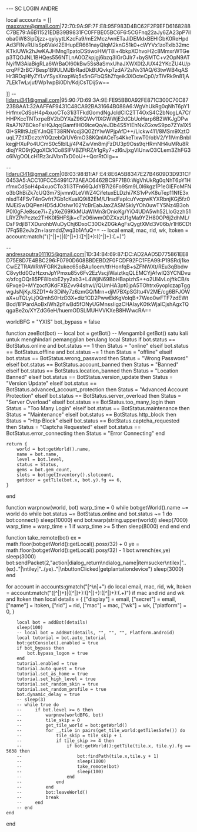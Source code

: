 --- SC LOGIN ANDRE

local accounts = [[
maxxraze@gmail.com|72:70:9A:9F:7F:E8:95F983D4BC62F2F9EFD6168288C7BE79:A6B11521EDB39B9831FC0FFBE05BC6F6:5CGFnq22aJy6ZA23pP7iloba0W83ipDjzz+qyiyytLKzcFa9\/mE2Mcz\/wnETaJiDEMdxBEHlGbK0ReHpdAd3FINvRUlsSp6Vakl2EIHupER661nayQIqM2knG51k0+cWYVx1zoTxlb32mcKTklUWk2hJwKAJHMngTpatoDStiwoHM\/T8i+4bkpXOhvoH2c8MmxrWTGep3TQOJNL1BHQes556NTLnA0OZkpjgj6bzq3IGrOJIr7+bySMTC+v2OpN9ATNyifM3AiaBigRLa6WrBaOI60kBw5Ss8aSmxUhaJXWX0I2JUX42YKcZU4U\/pcrqPF2rBC7Besp1B9ULMJBrRadDkBUQvkpTzdA72sNv31AQ\/63twWB4qASHr3RDqHfyZYLvYSysXnxpWq5s5nGFbQShZfqeik3XOcteCp0\/zTiVRk9n81jA7LEkTwLvjuf\/Wp1wpBi0Dh\/KdjCsTDij5w==



]]
-- lidarui341@gmail.com|95:90:7D:69:3A:9E:FE95BB0A92FE871C300C70C8723B8AA1:32AAFFAF9431C48CA92BA31664B088A6:WgVhUkRg0qNhT6pY1HrfmxCdSoH4p4xuoCTo31i3TFkdGomdNgJcldClC2TT4OxS4C2bNcgLA7C\/HHPKccTNTxrpeBV2bDYXaZ96QWv11XGWWjE2dCbUoHarp6B2WKJgDPwRsA7N7BOkoFsHQJqojGamflHO9iceQo\/eJDb4S5YIEhNxZGxwS9po7ZYa1X50I+SRllt9JzEYJnQET38RNVcdj3Q0ZtYlwWPjpAfD++\/Llckw411\/8MSm9XztOuqL7ZtlXDcztcY0QzebQ\/UV6mO38KQnlACeTs4KkeTlxwT0\/obV2\/Y1lVmBnbIkegjHXuPo4UCmS0c5lblLj\/4P4ZwVm8mjFzDU3p9Oss9qHRmNH4uMRu8RdiojYRO9rjQgoXCk1Co8SIFVBZFtRZ\/r1gRy7+zI6rJjxgViUnwO3CLem3ZhFG3c6lVgOOLcH1Rz3rJVbnTxD0oU++QcrRtOIg==

-- lidarui341@gmail.com|0B:03:98:B1:AF:E4:8E6A5B8347E27B4609D3D931CF0453A5:ACC10FCC54991C73AEAC6462BC9F71B0:WgVhUkRg0qNhT6pY1HrfmxCdSoH4p4xuoCTo31i3TFn66QJdYB7i26Fo9Sm9L0l6kgz1P1eGlEFoMFNo3bGhBiZk7cUQ3m7Sjvmn0LeVWZ4CifetuxELDzhi7KS1vPvK8uTep11NfE3xnIsdT4FSvT4nGvfrt7Gb1cKuaIQ9i82EM/U1rsdFaplcuYvcpwKYXRbnjKGj5fz0MJEiSwDQPenHD5dJOshw102YcBrEabJaxZASMSklyYOh0uwTY5Nz4B3ohP0l0gFJe8sce7i+ZyXeZ69KkMUaWlMn3rDnioKg/YiO4UDA5wh52LloGzzh51LRYZPrPczte2THK0I5HFSjk+cTzO6iwmODZXxzU1gMa9YZH80OP6j2dhML/DsF9djlBTXDurohbWuDyChj6DxoC30OkZ0GkAgFsQygtXMd3V06b/r1H6CDtl7Fq5B2eJx2n+lasmddZwq3b1AfuQ==
-- local email, mac, rid, wk, ltoken = account:match("([^|]+)|([^|]+):([^|]+):([^|]+):(.+)")


-- andresaputra011105@gmail.com|1D:34:B4:69:87:DC:AD2AAD5D775861EE8D75E8D7E4BBC296:F0790D608BBDEBD2F0FCDF92FC1FEA99:P19SRdj1keCwEZTRAWRWFGRK2ukec65oBAu1oem\/tfrHonfqB+sZFNWXt\/REu3qBbdwC8vytfd0OzHzxnJpYPmxu85v6Fv2EzVscjiWaiztkqQLEMCYjAfwlQ3YCNDvux\/xfcgOQr85PF8lbsbE2yy2ab3+L4WjiN69BbHBapizhS++o2UI4vLojftkCB\/s6Pxqe0+MYzocfGKdFXBZvv94shwl\/\/QUmHA3pt0jpA5TOhtrx6yoplczapTggwgJsNjKyJSZD1+4r3DiNy7z6zmGQ\/Mrn+djM7BXpSGItu4V2ME\/cg6BFJOWaX+uTQLyLjOQmhS0HzD3X+diz1CD2PwwEkKgVolqB+7Weo0wFTF7zdEWtBod\/81PardAoBxIWh2pYwBd5fONyUGMnssIigzCHAIayK0tkWjaICjshAgxTQqgaBe2o\/XYZdG6eH\/huemODSLMUHVVKXeB8HWwcRA==








worldBFG = "YXIS"
bot_bypass = false


function zeeBot(bot)
    -- local bot = getBot()  -- Mengambil getBot() satu kali untuk menghindari pemanggilan berulang
    local Status
    if bot.status == BotStatus.online and bot.status == 1 then
        Status = "online"
    elseif bot.status == BotStatus.offline and bot.status ~= 1 then
        Status = "offline"
    elseif bot.status == BotStatus.wrong_password then
        Status = "Wrong Password"
    elseif bot.status == BotStatus.account_banned then
        Status = "Banned"
    elseif bot.status == BotStatus.location_banned then
        Status = "Location Banned"
    elseif bot.status == BotStatus.version_update then
        Status = "Version Update"
    elseif bot.status == BotStatus.advanced_account_protection then
        Status = "Advanced Account Protection"
    elseif bot.status == BotStatus.server_overload then
        Status = "Server Overload"
    elseif bot.status == BotStatus.too_many_login then
        Status = "Too Many Login"
    elseif bot.status == BotStatus.maintenance then
        Status = "Maintenance"
    elseif bot.status == BotStatus.http_block then
        Status = "Http Block"
    elseif bot.status == BotStatus.captcha_requested then
        Status = "Captcha Requested"
    elseif bot.status == BotStatus.error_connecting then
        Status = "Error Connecting"
    end

    return {
        world = bot:getWorld().name,
        name = bot.name,
        level = bot.level,
        status = Status,
        gems = bot.gem_count,
        slots = bot:getInventory().slotcount,
        getdoor = getTile(bot.x, bot.y).fg == 6,
    }
end

function warpnow(world, bot)
    warp_time = 0
    while bot:getWorld().name ~= world do
        while bot.status ~= BotStatus.online and bot.status ~= 1 do
            bot:connect()
            sleep(10000)
        end
        bot:warp(string.upper(world))
        sleep(7000)
        warp_time = warp_time + 1
        if warp_time >= 5 then
            sleep(8000)
        end
    end
end

function take_remote(bot)
    ex = math.floor(bot:getWorld():getLocal().posx/32) + 0
    ye = math.floor(bot:getWorld():getLocal().posy/32) - 1
    bot:wrench(ex,ye)
    sleep(3000)
    bot:sendPacket(2,"action|dialog_return\ndialog_name|itemsucker\ntilex|"..(ex).."|\ntiley|"..(ye).."|\nbuttonClicked|getplantationdevice")
    sleep(3000)
end



for account in accounts:gmatch("[^\n]+") do
    local email, mac, rid, wk, ltoken = account:match("([^|]+)|([^|]+):([^|]+):([^|]+):(.+)")
    if mac and rid and wk and ltoken then
        local details = {
            ["display"] = email,
            ["secret"] = email,
            ["name"] = ltoken, 
            ["rid"] = rid,
            ["mac"] = mac,
            ["wk"] = wk,
            ["platform"] = 0,
        }

        local bot = addBot(details)
        sleep(100)
        -- local bot = addBot(details, "", "", "", Platform.android)
        local tutorial = bot.auto_tutorial
        bot:getConsole().enabled = true
        if bot_bypass then
            bot.bypass_logon = true
        end
        tutorial.enabled = true
        tutorial.auto_quest = true
        tutorial.set_as_home = true
        tutorial.set_high_level = true
        tutorial.set_random_skin = true
        tutorial.set_random_profile = true
        bot.dynamic_delay = true
        -- sleep(3)
        -- while true do
        --     if bot.level >= 6 then
        --         warpnow(worldBFG, bot)
        --         tile_skip = 0
        --         get_tile_world = bot:getWorld()
        --         for _,tile in pairs(get_tile_world:getTilesSafe()) do
        --             tile_skip = tile_skip + 1
        --             if tile_skip >= 4 then
        --                 if bot:getWorld():getTile(tile.x, tile.y).fg == 5638 then
        --                     bot:findPath(tile.x,tile.y + 1)
        --                     sleep(1000)
        --                     take_remote(bot)
        --                     sleep(100)
        --                 end
        --             end
        --         end
        --         bot:leaveWorld()
        --         break
        --     end
        -- end
    end
end
